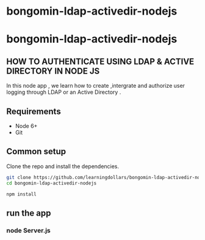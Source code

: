 # bongomin-ldap-activedir-nodejs
# bongomin-ldap-activedir-nodejs
## HOW TO AUTHENTICATE USING LDAP & ACTIVE DIRECTORY IN NODE JS
In this node app , we learn how to create ,intergrate and authorize user logging through LDAP or an Active Directory .

## Requirements

* Node 6+
* Git

## Common setup

Clone the repo and install the dependencies.

```bash
git clone https://github.com/learningdollars/bongomin-ldap-activedir-nodejs.git
cd bongomin-ldap-activedir-nodejs
```

```bash
npm install
```

## run the app
### node Server.js



